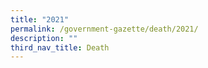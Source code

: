 ```yaml
---
title: "2021"
permalink: /government-gazette/death/2021/
description: ""
third_nav_title: Death
---
```

